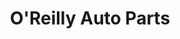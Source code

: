 ---
title: "O'Reilly Auto Parts"
url: /berwyn/oreilly-auto-parts-south-harlem-avenue/
shop: Autoteile
---
